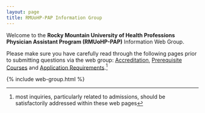 ```yaml
---
layout: page
title: RMUoHP-PAP Information Group
---
```


Welcome to the **Rocky Mountain University of Health Professions Physician Assistant Program (RMUoHP-PAP)** Information Web Group.

Please make sure you have carefully read through the following pages prior to submitting questions via the web group: [Accreditation][accreditation], [Prerequisite Courses][prereqs] and [Application Requirements][app-requirements].[^1]

{% include web-group.html %}

[accreditation]: /accreditation
[prereqs]: /admissions/prerequisite-courses  
[app-requirements]: /admissions/application-requirements  

[^1]: most inquiries, particularly related to admissions, should be satisfactorily addressed within these web pages